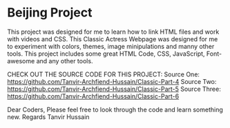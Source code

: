 # Beijing Project

This project was designed for me to learn how to link HTML files and work with videos and CSS. This Classic Actress Webpage was designed for me to experiment with colors, themes, image minipulations and manny other tools. This project includes some great HTML Code, CSS, JavaScript, Font-awesome and any other tools.

CHECK OUT THE SOURCE CODE FOR THIS PROJECT: 
Source One: https://github.com/Tanvir-Archfiend-Hussain/Classic-Part-4
Source Two: https://github.com/Tanvir-Archfiend-Hussain/Classic-Part-5
Source Three: https://github.com/Tanvir-Archfiend-Hussain/Classic-Part-6

Dear Coders, 
Please feel free to look through the code and learn something new. 
Regards 
Tanvir Hussain
